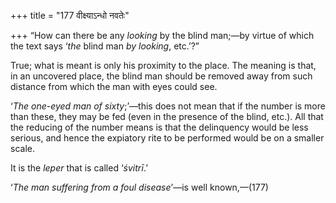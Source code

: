 +++
title = "177 वीक्ष्याऽन्धो नवतेः"

+++
“How can there be any *looking* by the blind man;—by virtue of which the
text says ‘*the* blind man *by looking*, etc.’?”

True; what is meant is only his proximity to the place. The meaning is
that, in an uncovered place, the blind man should be removed away from
such distance from which the man with eyes could see.

‘*The one-eyed man of sixty*;’—this does not mean that if the number is
more than these, they may be fed (even in the presence of the blind,
etc.). All that the reducing of the number means is that the delinquency
would be less serious, and hence the expiatory rite to be performed
would be on a smaller scale.

It is the *leper* that is called ‘*śvitrī*.’

‘*The man suffering from a foul disease*’—is well known,—(177)


